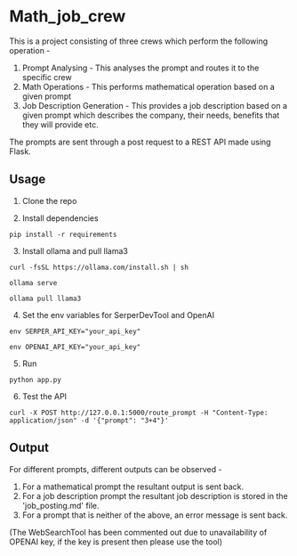 # Math_job_crew

This is a project consisting of three crews which perform the following operation - 
1. Prompt Analysing - This analyses the prompt and routes it to the specific crew
2. Math Operations - This performs mathematical operation based on a given prompt
3. Job Description Generation - This provides a job description based on a given prompt which describes the company, their needs, benefits that they will provide etc.

The prompts are sent through a post request to a REST API made using Flask.

## Usage

1. Clone the repo

2. Install dependencies
 ```
 pip install -r requirements
 ```
3. Install ollama and pull llama3
```
curl -fsSL https://ollama.com/install.sh | sh
```
```
ollama serve
```
```
ollama pull llama3
```
4. Set the env variables for SerperDevTool and OpenAI
```
env SERPER_API_KEY="your_api_key"
```
```
env OPENAI_API_KEY="your_api_key"
```
5. Run
```
python app.py
```
6. Test the API
```
curl -X POST http://127.0.0.1:5000/route_prompt -H "Content-Type: application/json" -d '{"prompt": "3+4"}'
```

## Output

For different prompts, different outputs can be observed - 
1. For a mathematical prompt the resultant output is sent back.
2. For a job description prompt the resultant job description is stored in the 'job_posting.md' file.
3. For a prompt that is neither of the above, an error message is sent back.

(The WebSearchTool has been commented out due to unavailability of OPENAI key, if the key is present then please use the tool)